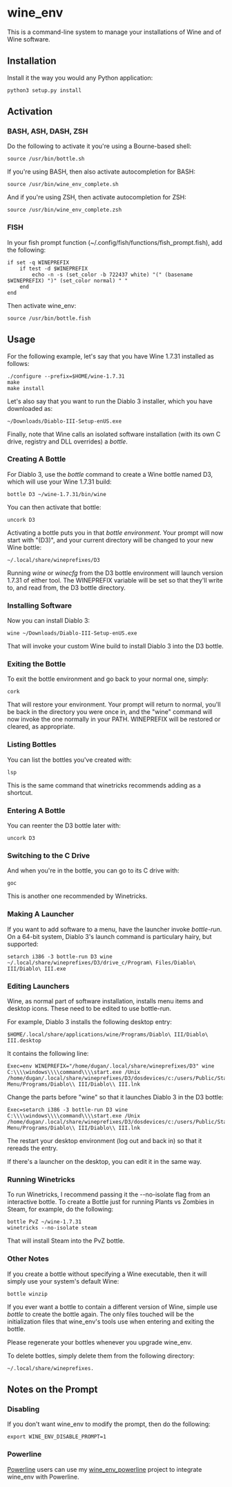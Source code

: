 # wine_env

This is a command-line system to manage your installations of Wine and of
Wine software.

## Installation

Install it the way you would any Python application:

	python3 setup.py install

## Activation

### BASH, ASH, DASH, ZSH

Do the following to activate it you're using a Bourne-based shell:

	source /usr/bin/bottle.sh

If you're using BASH, then also activate autocompletion for BASH:

	source /usr/bin/wine_env_complete.sh

And if you're using ZSH, then activate autocompletion for ZSH:

	source /usr/bin/wine_env_complete.zsh

### FISH

In your fish prompt function (~/.config/fish/functions/fish_prompt.fish),
add the following:

	if set -q WINEPREFIX
		if test -d $WINEPREFIX
			echo -n -s (set_color -b 722437 white) "(" (basename $WINEPREFIX) ")" (set_color normal) " "
		end
	end

Then activate wine_env:

	source /usr/bin/bottle.fish

## Usage

For the following example, let's say that you have Wine 1.7.31 installed as
follows:

	./configure --prefix=$HOME/wine-1.7.31
	make
	make install

Let's also say that you want to run the Diablo 3 installer, which you have
downloaded as:

	~/Downloads/Diablo-III-Setup-enUS.exe

Finally, note that Wine calls an isolated software installation (with its
own C drive, registry and DLL overrides) a *bottle*.

### Creating A Bottle

For Diablo 3, use the *bottle* command to create a Wine bottle named D3,
which will use your Wine 1.7.31 build:

	bottle D3 ~/wine-1.7.31/bin/wine

You can then activate that bottle:

	uncork D3

Activating a bottle puts you in that *bottle environment*. Your
prompt will now start with "(D3)", and your current directory will be changed
to your new Wine bottle:

	~/.local/share/wineprefixes/D3

Running *wine* or *winecfg* from the D3 bottle environment will launch
version 1.7.31 of either tool. The WINEPREFIX variable will be set
so that they'll write to, and read from, the D3 bottle directory.

### Installing Software

Now you can install Diablo 3:

	wine ~/Downloads/Diablo-III-Setup-enUS.exe

That will invoke your custom Wine build to install Diablo 3 into the D3 bottle.

### Exiting the Bottle

To exit the bottle environment and go back to your normal one, simply:

	cork

That will restore your environment. Your prompt will return to normal,
you'll be back in the directory you were once in, and the "wine" command
will now invoke the one normally in your PATH. WINEPREFIX will be
restored or cleared, as appropriate.

### Listing Bottles

You can list the bottles you've created with:

	lsp

This is the same command that winetricks recommends adding as a shortcut.

### Entering A Bottle

You can reenter the D3 bottle later with:

	uncork D3

### Switching to the C Drive

And when you're in the bottle, you can go to its C drive with:

	goc

This is another one recommended by Winetricks.

### Making A Launcher

If you want to add software to a menu, have the launcher invoke
*bottle-run*. On a 64-bit system, Diablo 3's launch command is
particulary hairy, but supported:

	setarch i386 -3 bottle-run D3 wine ~/.local/share/wineprefixes/D3/drive_c/Program\ Files/Diablo\ III/Diablo\ III.exe

### Editing Launchers

Wine, as normal part of software installation, installs menu items and desktop
icons. These need to be edited to use bottle-run.

For example, Diablo 3 installs the following desktop entry:

	$HOME/.local/share/applications/wine/Programs/Diablo\ III/Diablo\ III.desktop

It contains the following line:

	Exec=env WINEPREFIX="/home/dugan/.local/share/wineprefixes/D3" wine C:\\\\windows\\\\command\\\\start.exe /Unix /home/dugan/.local/share/wineprefixes/D3/dosdevices/c:/users/Public/Start\\ Menu/Programs/Diablo\\ III/Diablo\\ III.lnk

Change the parts before "wine" so that it launches Diablo 3 in the D3 bottle:

	Exec=setarch i386 -3 bottle-run D3 wine C:\\\\windows\\\\command\\\\start.exe /Unix /home/dugan/.local/share/wineprefixes/D3/dosdevices/c:/users/Public/Start\\ Menu/Programs/Diablo\\ III/Diablo\\ III.lnk

The restart your desktop environment (log out and back in) so that it rereads the entry.

If there's a launcher on the desktop, you can edit it in the same way.

### Running Winetricks

To run Winetricks, I recommend passing it the --no-isolate flag from an
interactive bottle. To create a Bottle just for running Plants vs Zombies in
Steam, for example, do the following:

	bottle PvZ ~/wine-1.7.31
	winetricks --no-isolate steam

That will install Steam into the PvZ bottle.

### Other Notes

If you create a bottle without specifying a Wine executable, then it will
simply use your system's default Wine:

	bottle winzip

If you ever want a bottle to contain a different version of Wine, simple use
*bottle* to create the bottle again. The only files touched will be the
initialization files that wine_env's tools use when entering and exiting the
bottle.

Please regenerate your bottles whenever you upgrade wine_env.

To delete bottles, simply delete them from the following directory:

	~/.local/share/wineprefixes.

## Notes on the Prompt

### Disabling

If you don't want wine_env to modify the prompt, then do the following:

    export WINE_ENV_DISABLE_PROMPT=1

### Powerline

[Powerline](https://github.com/powerline/powerline) users can use my
[wine_env_powerline](https://github.com/duganchen/wine_env_powerline) project
to integrate wine_env with Powerline.
